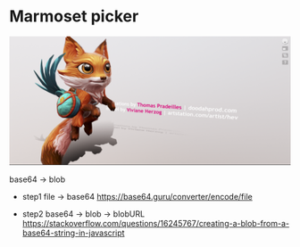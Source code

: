 # Marmoset picker

<img src="https://github.com/ChenYCL/marmoset-picker/blob/master/show.png">

base64 -> blob

- step1 file -> base64
  https://base64.guru/converter/encode/file

- step2 base64 -> blob -> blobURL
  https://stackoverflow.com/questions/16245767/creating-a-blob-from-a-base64-string-in-javascript
